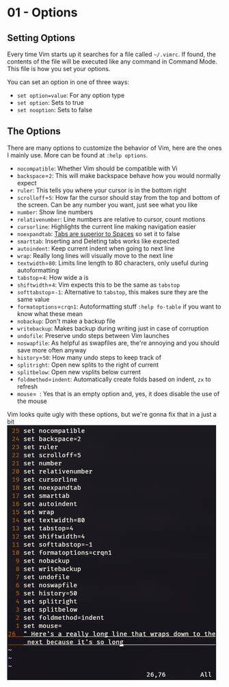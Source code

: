 # 01 - Options

## Setting Options

Every time Vim starts up it searches for a file called `~/.vimrc`. If found, the contents of the file will be executed like any command in Command Mode. This file is how you set your options.

You can set an option in one of three ways:

- `set option=value`: For any option type
- `set option`: Sets to true
- `set nooption`: Sets to false

## The Options

There are many options to customize the behavior of Vim, here are the ones I mainly use. More can be found at `:help options`.

- `nocompatible`: Whether Vim should be compatible with Vi
- `backspace`=`2`: This will make backspace behave how you would normally expect
- `ruler`: This tells you where your cursor is in the bottom right
- `scrolloff`=`5`: How far the cursor should stay from the top and bottom of the screen. Can be any number you want, just see what you like
- `number`: Show line numbers
- `relativenumber`: Line numbers are relative to cursor, count motions
- `cursorline`: Highlights the current line making navigation easier
- `noexpandtab`: [Tabs are superior to Spaces](https://www.reddit.com/r/javascript/comments/c8drjo/nobody_talks_about_the_real_reason_to_use_tabs/) so set it to false
- `smarttab`: Inserting and Deleting tabs works like expected
- `autoindent`: Keep current indent when going to next line
- `wrap`: Really long lines will visually move to the next line
- `textwidth`=`80`: Limits line length to 80 characters, only useful during autoformatting
- `tabstop`=`4`: How wide a <Tab> is
- `shiftwidth`=`4`: Vim expects this to be the same as `tabstop`
- `softtabstop`=`-1`: Alternative to `tabstop`, this makes sure they are the same value
- `formatoptions`=`crqn1`: Autoformatting stuff `:help fo-table` if you want to know what these mean
- `nobackup`: Don't make a backup file
- `writebackup`: Makes backup during writing just in case of corruption
- `undofile`: Preserve undo steps between Vim launches
- `noswapfile`: As helpful as swapfiles are, the're annoying and you should save more often anyway
- `history`=`50`: How many undo steps to keep track of
- `splitright`: Open new splits to the right of current
- `splitbelow`: Open new vsplits below current
- `foldmethod`=`indent`: Automatically create folds based on indent, `zx` to refresh
- `mouse`=` `: Yes that is an empty option and, yes, it does disable the use of the mouse

Vim looks quite ugly with these options, but we're gonna fix that in a just a bit
![Vim lookin' a bit ugly](/Assets/01-Options.png)
